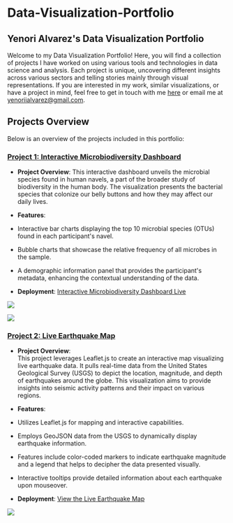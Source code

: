 # Data-Visualization-Portfolio
## Yenori Alvarez's Data Visualization Portfolio

Welcome to my Data Visualization Portfolio! Here, you will find a collection of projects I have worked on using various tools and technologies in data science and analysis. Each project is unique, uncovering different insights across various sectors and telling stories mainly through visual representations. If you are interested in my work, similar visualizations, or have a project in mind, feel free to get in touch with me [here](https://www.linkedin.com/in/yenori-alvarez-13a66b186/) or email me at yenoriialvarez@gmail.com.

## Projects Overview

Below is an overview of the projects included in this portfolio:

### [Project 1: Interactive Microbiodiversity Dashboard](https://github.com/Yenorii/belly-button-challenge/tree/0a5da4358acc613300092a7cc91c5a509d33c66b)

- **Project Overview**: This interactive dashboard unveils the microbial species found in human navels, a part of the broader study of biodiversity in the human body. The visualization presents the bacterial species that colonize our belly buttons and how they may affect our daily lives.

- **Features**:<br>
- Interactive bar charts displaying the top 10 microbial species (OTUs) found in each participant's navel.
- Bubble charts that showcase the relative frequency of all microbes in the sample.
- A demographic information panel that provides the participant's metadata, enhancing the contextual understanding of the data.

- **Deployment**: [Interactive Microbiodiversity Dashboard Live](https://yenorii.github.io/belly-button-challenge/)

![](<Screenshot 2024-03-09 at 10.19.49 PM.png>)

![](<Screenshot 2024-03-09 at 10.09.33 PM.png>)


### [Project 2: Live Earthquake Map](https://github.com/Yenorii/leaflet-challenge/tree/67502a685df8e743027ac08aae2bfb6e107df80f)

- **Project Overview**:<br>
This project leverages Leaflet.js to create an interactive map visualizing live earthquake data. It pulls real-time data from the United States Geological Survey (USGS) to depict the location, magnitude, and depth of earthquakes around the globe. This visualization aims to provide insights into seismic activity patterns and their impact on various regions.

- **Features**:<br>
- Utilizes Leaflet.js for mapping and interactive capabilities.
- Employs GeoJSON data from the USGS to dynamically display earthquake information.
- Features include color-coded markers to indicate earthquake magnitude and a legend that helps to decipher the data presented visually.
- Interactive tooltips provide detailed information about each earthquake upon mouseover.

- **Deployment**: [View the Live Earthquake Map](https://yenorii.github.io/leaflet-challenge/)

![](<Screenshot 2024-03-09 at 10.16.12 PM.png>)